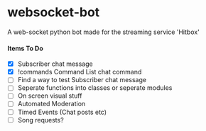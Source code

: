 # websocket-bot
A web-socket python bot made for the streaming service 'Hitbox'

#### Items To Do
- [x] Subscriber chat message
- [x] !commands Command List chat command
- [ ] Find a way to test Subscriber chat message
- [ ] Seperate functions into classes or seperate modules
- [ ] On screen visual stuff
- [ ] Automated Moderation
- [ ] Timed Events (Chat posts etc)
- [ ] Song requests?
